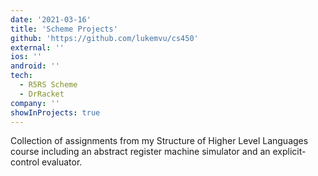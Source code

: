 ```yaml
---
date: '2021-03-16'
title: 'Scheme Projects'
github: 'https://github.com/lukemvu/cs450'
external: ''
ios: ''
android: ''
tech:
  - R5RS Scheme
  - DrRacket
company: ''
showInProjects: true
---
```


Collection of assignments from my Structure of Higher Level Languages course including an abstract register machine simulator and an explicit-control evaluator.
